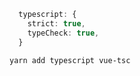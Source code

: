 ```ts
  typescript: {
    strict: true,
    typeCheck: true,
  }
```

```sh
yarn add typescript vue-tsc
```
